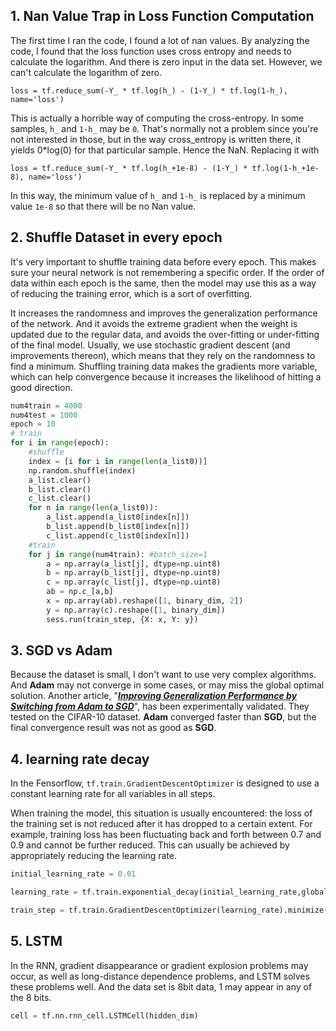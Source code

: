 
## 1. Nan Value Trap in Loss Function Computation

The first time I ran the code, I found a lot of nan values. By analyzing the code, I found that the loss function uses cross entropy and needs to calculate the logarithm. And there is zero input in the data set. However, we can't calculate the logarithm of zero.
```
loss = tf.reduce_sum(-Y_ * tf.log(h_) - (1-Y_) * tf.log(1-h_), name='loss')
```
This is actually a horrible way of computing the cross-entropy. In some samples, `h_` and `1-h_` may be `0`. That's normally not a problem since you're not interested in those, but in the way cross_entropy is written there, it yields 0*log(0) for that particular sample. Hence the NaN. Replacing it with
```
loss = tf.reduce_sum(-Y_ * tf.log(h_+1e-8) - (1-Y_) * tf.log(1-h_+1e-8), name='loss')
```
In this way, the minimum value of `h_` and `1-h_` is replaced by a minimum value `1e-8` so that there will be no Nan value.

## 2. Shuffle Dataset in every epoch

It's very important to shuffle training data before every epoch. This makes sure your neural network is not remembering a specific order. If the order of data within each epoch is the same, then the model may use this as a way of reducing the training error, which is a sort of overfitting.

It increases the randomness and improves the generalization performance of the network. And it avoids the extreme gradient when the weight is updated due to the regular data, and avoids the over-fitting or under-fitting of the final model. 
Usually, we use stochastic gradient descent (and improvements thereon), which means that they rely on the randomness to find a minimum. Shuffling training data makes the gradients more variable, which can help convergence because it increases the likelihood of hitting a good direction.

```python
num4train = 4000
num4test = 1000
epoch = 10
# train
for i in range(epoch):
    #shuffle
    index = [i for i in range(len(a_list0))]
    np.random.shuffle(index)
    a_list.clear()
    b_list.clear()
    c_list.clear()
    for n in range(len(a_list0)):
        a_list.append(a_list0[index[n]])
        b_list.append(b_list0[index[n]])
        c_list.append(c_list0[index[n]])
    #train
    for j in range(num4train): #batch_size=1
        a = np.array(a_list[j], dtype=np.uint8)
        b = np.array(b_list[j], dtype=np.uint8)
        c = np.array(c_list[j], dtype=np.uint8)
        ab = np.c_[a,b]
        x = np.array(ab).reshape([1, binary_dim, 2])
        y = np.array(c).reshape([1, binary_dim])
        sess.run(train_step, {X: x, Y: y})  
```
## 3. SGD vs Adam

Because the dataset is small, I don't want to use very complex algorithms. And **Adam** may not converge in some cases, or may miss the global optimal solution. Another article, "[***Improving Generalization Performance by Switching from Adam to SGD***](https://arxiv.org/abs/1712.07628)", has been experimentally validated. They tested on the CIFAR-10 dataset. **Adam** converged faster than **SGD**, but the final convergence result was not as good as **SGD**.

## 4. learning rate decay

In the Fensorflow, `tf.train.GradientDescentOptimizer` is designed to use a constant learning rate for all variables in all steps. 

When training the model, this situation is usually encountered: the loss of the training set is not reduced after it has dropped to a certain extent. For example, training loss has been fluctuating back and forth between 0.7 and 0.9 and cannot be further reduced. This can usually be achieved by appropriately reducing the learning rate.

``` python 
initial_learning_rate = 0.01

learning_rate = tf.train.exponential_decay(initial_learning_rate,global_step=global_step,decay_steps=10,decay_rate=0.8)

train_step = tf.train.GradientDescentOptimizer(learning_rate).minimize(loss) 
```

## 5. LSTM

In the RNN, gradient disappearance or gradient explosion problems may occur, as well as long-distance dependence problems, and LSTM solves these problems well. And the data set is 8bit data, 1 may appear in any of the 8 bits.

``` python
cell = tf.nn.rnn_cell.LSTMCell(hidden_dim)
```